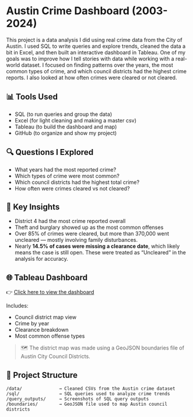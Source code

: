 # Austin Crime Dashboard (2003-2024)

This project is a data analysis I did using real crime data from the City of Austin. I used SQL to write queries and explore trends, cleaned the data a bit in Excel, 
and then built an interactive dashboard in Tableau. One of my goals was to improve how I tell stories with data while working with a real-world dataset.
I focused on finding patterns over the years, the most common types of crime, and which council districts had the highest crime reports. 
I also looked at how often crimes were cleared or not cleared.

## 📊 Tools Used
- SQL (to run queries and group the data)
- Excel (for light cleaning and making a master csv)
- Tableau (to build the dashboard and map)
- GitHub (to organize and show my project)

## 🔍 Questions I Explored
- What years had the most reported crime?
- Which types of crime were most common?
- Which council districts had the highest total crime?
- How often were crimes cleared vs not cleared?

## 🔑 Key Insights
- District 4 had the most crime reported overall
- Theft and burglary showed up as the most common offenses
- Over 85% of crimes were cleared, but more than 370,000 went uncleared — mostly involving family disturbances.
- Nearly **14.5% of cases were missing a clearance date**, which likely means the case is still open. These were treated as “Uncleared” in the analysis for accuracy.

## 🌐 Tableau Dashboard
👉 [Click here to view the dashboard](https://public.tableau.com/app/profile/jason.d1077/viz/austin_tableau_project/Dashboard1)

Includes:
- Council district map view
- Crime by year
- Clearance breakdown
- Most common offense types


> 🗺️ The district map was made using a GeoJSON boundaries file of Austin City Council Districts.

## 📁 Project Structure

```
/data/              → Cleaned CSVs from the Austin crime dataset  
/sql/               → SQL queries used to analyze crime trends  
/query_outputs/     → Screenshots of SQL query outputs  
/boundaries/        → GeoJSON file used to map Austin council districts  
```
